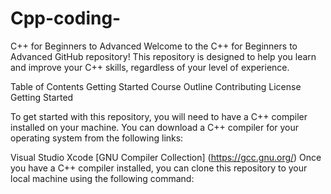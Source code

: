 # Cpp-coding-
C++ for Beginners to Advanced
Welcome to the C++ for Beginners to Advanced GitHub repository! This repository is designed to help you learn and improve your C++ skills, regardless of your level of experience.

Table of Contents
Getting Started
Course Outline
Contributing
License
Getting Started

To get started with this repository, you will need to have a C++ compiler installed on your machine. You can download a C++ compiler for your operating system from the following links:

Visual Studio
Xcode
[GNU Compiler Collection] (https://gcc.gnu.org/)
Once you have a C++ compiler installed, you can clone this repository to your local machine using the following command:
